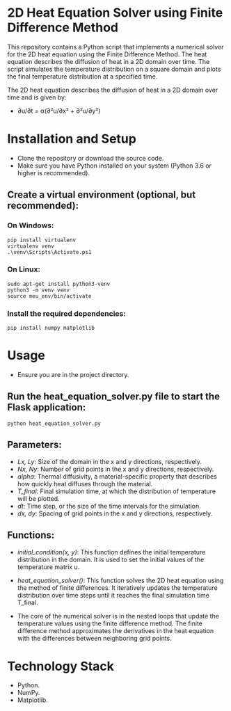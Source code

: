 # 2D Heat Equation Solver using Finite Difference Method

This repository contains a Python script that implements a numerical solver for the 2D heat equation using the Finite Difference Method. The heat equation describes the diffusion of heat in a 2D domain over time. The script simulates the temperature distribution on a square domain and plots the final temperature distribution at a specified time.

The 2D heat equation describes the diffusion of heat in a 2D domain over time and is given by:

- ∂u/∂t = α(∂²u/∂x² + ∂²u/∂y²)

# Installation and Setup
- Clone the repository or download the source code.
- Make sure you have Python installed on your system (Python 3.6 or higher is recommended).
## Create a virtual environment (optional, but recommended):
### On Windows:
    pip install virtualenv
    virtualenv venv
    .\venv\Scripts\Activate.ps1
### On Linux:
    sudo apt-get install python3-venv
    python3 -m venv venv
    source meu_env/bin/activate
### Install the required dependencies:
    pip install numpy matplotlib

# Usage
- Ensure you are in the project directory.
## Run the heat_equation_solver.py file to start the Flask application:
    python heat_equation_solver.py

## Parameters:
- *Lx, Ly*: Size of the domain in the x and y directions, respectively.
- *Nx, Ny*: Number of grid points in the x and y directions, respectively.
- *alpha*: Thermal diffusivity, a material-specific property that describes how quickly heat diffuses through the material.
- *T_final*: Final simulation time, at which the distribution of temperature will be plotted.
- *dt*: Time step, or the size of the time intervals for the simulation.
- *dx, dy*: Spacing of grid points in the x and y directions, respectively.

## Functions:
- *initial_condition(x, y)*: This function defines the initial temperature distribution in the domain. It is used to set the initial values of the temperature matrix u.

- *heat_equation_solver()*: This function solves the 2D heat equation using the method of finite differences. It iteratively updates the temperature distribution over time steps until it reaches the final simulation time T_final.

- The core of the numerical solver is in the nested loops that update the temperature values using the finite difference method. The finite difference method approximates the derivatives in the heat equation with the differences between neighboring grid points.

# Technology Stack
- Python.
- NumPy.
- Matplotlib.

